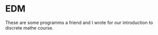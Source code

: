 # EDM

These are some programms a friend and I wrote for our introduction to discrete mathe course.
